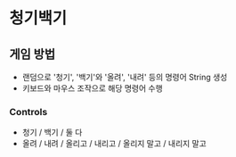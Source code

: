 # 청기백기

## 게임 방법

- 랜덤으로 '청기', '백기'와 '올려', '내려' 등의 명령어 String 생성
- 키보드와 마우스 조작으로 해당 명령어 수행


### Controls

- 청기 / 백기 / 둘 다
- 올려 / 내려 / 올리고 / 내리고 / 올리지 말고 / 내리지 말고
